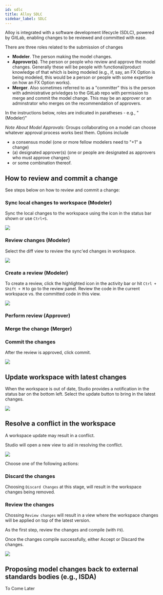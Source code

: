 ```yaml
---
id: sdlc
title: Alloy SDLC
sidebar_label: SDLC
---
```


Alloy is integrated with a software development lifecycle (SDLC), powered by GitLab, enabling changes to be reviewed and committed with ease.

There are three roles related to the submission of changes
* **Modeler**. The person making the model changes.
* **Approver(s)**. The person or people who review and approve the model changes. Generally these will be people with functional/product knowledge of that which is being modeled (e.g., if, say, an FX Option is being modeled, this would be a person or people with some expertise on how an FX Option works).
* **Merger**. Also sometimes referred to as a "committer" this is the person with administrative privledges to the GitLab repo with permission to merge and commit the model change. This may be an approver or an adminstrator who merges on the recommendation of approvers. 

In the instructions below, roles are indicated in paratheses - e.g., "(Modeler)"

_Note About Model Approvals:_ Groups collaborating on a model can choose whatever approval process works best them. Options include 
* a consensus model (one or more fellow modelers need to "+1" a change)
* (a) designated approver(s) (one or people are designated as approvers who must approve changes)
* or some combination thereof. 



## How to review and commit a change

See steps below on how to review and commit a change:

### Sync local changes to workspace (Modeler)
Sync the local changes to the workspace using the icon in the status bar shown or use `Ctrl+S`.

![](assets/sdlc_step1.JPG)

### Review changes (Modeler)
Select the diff view to review the sync'ed changes in workspace.

![](assets/sdlc_step2.JPG)

### Create a review (Modeler)
To create a review, click the highlighted icon in the activity bar or hit `Ctrl + Shift + M` to go to the review panel. Review the code in the current workspace vs. the committed code in this view.

![](assets/sdlc_step3.JPG)

### Perform review (Approver)


### Merge the change (Merger)

### Commit the changes
After the review is approved, click commit. 

![](assets/sdlc_step4.JPG)

## Update workspace with latest changes

When the workspace is out of date, Studio provides a notification in the status bar on the bottom left. Select the update button to bring in the latest changes.

![](assets/sdlc_step5.JPG)

## Resolve a conflict in the workspace
A workspace update may result in a conflict.  

Studio will open a new view to aid in resolving the conflict.  

![](assets/sdlc_step6.JPG)

Choose one of the following actions:

### Discard the changes

Choosing `Discard Changes` at this stage, will result in the workspace changes being removed.

### Review the changes

Chossing `Review changes` will result in a view where the workspace changes will be applied on top of the latest version. 

As the first step, review the changes and compile (with `F9`).

Once the changes compile successfully, either Accept or Discard the changes.

![](assets/sdlc_step7.JPG)


## Proposing model changes back to external standards bodies (e.g., ISDA)
To Come Later







